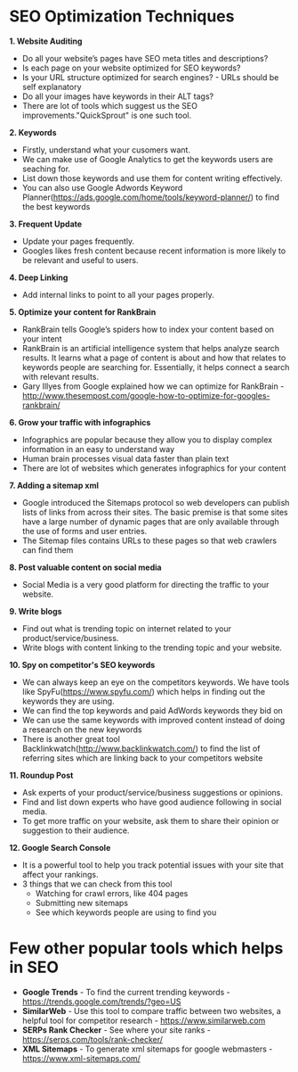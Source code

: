# SEO Optimization Techniques

**1. Website Auditing**
* Do all your website’s pages have SEO meta titles and descriptions?
* Is each page on your website optimized for SEO keywords?
* Is your URL structure optimized for search engines? - URLs should be self explanatory
* Do all your images have keywords in their ALT tags?
* There are lot of tools which suggest us the SEO improvements."QuickSprout" is one such tool.

**2. Keywords**
* Firstly, understand what your cusomers want.
* We can make use of Google Analytics to get the keywords users are seaching for.
* List down those keywords and use them for content writing effectively.
* You can also use Google Adwords Keyword Planner(https://ads.google.com/home/tools/keyword-planner/) to find the best keywords

**3. Frequent Update**
* Update your pages frequently.
* Googles likes fresh content because recent information is more likely to be relevant and useful to users.

**4. Deep Linking**
* Add internal links to point to all your pages properly.


**5. Optimize your content for RankBrain**
* RankBrain tells Google’s spiders how to index your content based on your intent
* RankBrain is an artificial intelligence system that helps analyze search results. It learns what a page of content is about and how that relates to keywords people are searching for. Essentially, it helps connect a search with relevant results.
* Gary Illyes from Google explained how we can optimize for RankBrain - http://www.thesempost.com/google-how-to-optimize-for-googles-rankbrain/

**6. Grow your traffic with infographics**
* Infographics are popular because they allow you to display complex information in an easy to understand way
* Human brain processes visual data faster than plain text
* There are lot of websites which generates infographics for your content

**7. Adding a sitemap xml**
* Google introduced the Sitemaps protocol so web developers can publish lists of links from across their sites. The basic premise is that some sites have a large number of dynamic pages that are only available through the use of forms and user entries.
* The Sitemap files contains URLs to these pages so that web crawlers can find them

**8. Post valuable content on social media**
* Social Media is a very good platform for directing the traffic to your website.

**9. Write blogs**
* Find out what is trending topic on internet related to your product/service/business.
* Write blogs with content linking to the trending topic and your website.

**10. Spy on competitor's SEO keywords**
* We can always keep an eye on the competitors keywords. We have tools like SpyFu(https://www.spyfu.com/) which helps in finding out the keywords they are using.
* We can find the top keywords and paid AdWords keywords they bid on
* We can use the same keywords with improved content instead of doing a research on the new keywords
* There is another great tool Backlinkwatch(http://www.backlinkwatch.com/) to find the list of referring sites which are linking back to your competitors website

**11. Roundup Post**
* Ask experts of your product/service/business suggestions or opinions.
* Find and list down experts who have good audience following in social media.
* To get more traffic on your website, ask them to share their opinion or suggestion to their audience.

**12. Google Search Console**
* It is a powerful tool to help you track potential issues with your site that affect your rankings.
* 3 things that we can check from this tool
	* Watching for crawl errors, like 404 pages
	* Submitting new sitemaps
	* See which keywords people are using to find you


# Few other popular tools which helps in SEO

* **Google Trends** - To find the current trending keywords - https://trends.google.com/trends/?geo=US
* **SimilarWeb** - Use this tool to compare traffic between two websites, a helpful tool for competitor research - https://www.similarweb.com
* **SERPs Rank Checker** - See where your site ranks - https://serps.com/tools/rank-checker/
* **XML Sitemaps** - To generate xml sitemaps for google webmasters - https://www.xml-sitemaps.com/


